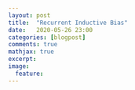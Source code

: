 ```yaml
---
layout: post
title:  "Recurrent Inductive Bias"
date:   2020-05-26 23:00
categories: [blogpost]
comments: true
mathjax: true
excerpt:
image:
  feature:
---
```

